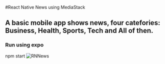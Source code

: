 #React Native News using MediaStack

## A basic mobile app shows news, four catefories: Business, Health, Sports, Tech and All of then.

### Run using expo
npm start 
![RNNews](https://user-images.githubusercontent.com/25336634/132071541-7c4c6aa3-33f5-49f7-95f2-cc60ae02622b.PNG)

